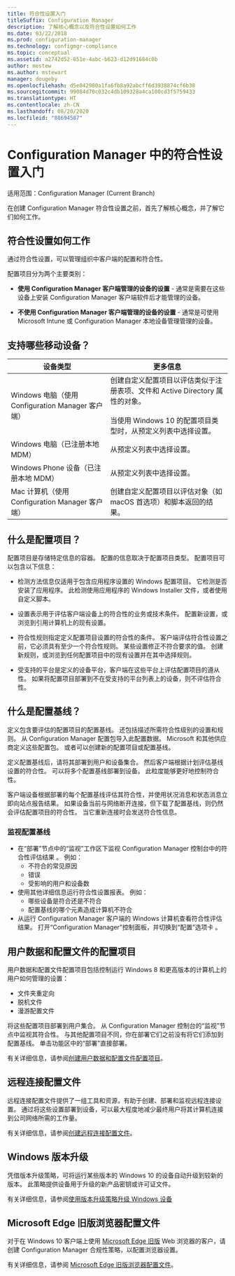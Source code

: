 ```yaml
---
title: 符合性设置入门
titleSuffix: Configuration Manager
description: 了解核心概念以及符合性设置如何工作
ms.date: 03/22/2018
ms.prod: configuration-manager
ms.technology: configmgr-compliance
ms.topic: conceptual
ms.assetid: a2742d52-851e-4abc-b623-d12d91684c0b
author: mestew
ms.author: mstewart
manager: dougeby
ms.openlocfilehash: d5e042980a1fa6fb8a92abcff6d3938874cf6b38
ms.sourcegitcommit: 99084d70c032c4db109328a4ca100cd3f5759433
ms.translationtype: HT
ms.contentlocale: zh-CN
ms.lasthandoff: 08/20/2020
ms.locfileid: "88694587"
---
```

# <a name="get-started-with-compliance-settings-in-configuration-manager"></a>Configuration Manager 中的符合性设置入门

适用范围：Configuration Manager (Current Branch)

在创建 Configuration Manager 符合性设置之前，首先了解核心概念，并了解它们如何工作。  



## <a name="how-compliance-settings-work"></a>符合性设置如何工作  
通过符合性设置，可以管理组织中客户端的配置和符合性。  

配置项目分为两个主要类别：  

- **使用 Configuration Manager 客户端管理的设备的设置** - 通常是需要在这些设备上安装 Configuration Manager 客户端软件后才能管理的设备。  

- **不使用 Configuration Manager 客户端管理的设备的设置** - 通常是可使用 Microsoft Intune 或 Configuration Manager 本地设备管理管理的设备。  



## <a name="what-devices-are-supported"></a>支持哪些移动设备？  

| 设备类型 | 更多信息 |  
|------------|----------------------|  
| Windows 电脑（使用 Configuration Manager 客户端） | 创建自定义配置项目以评估类似于注册表项、文件和 Active Directory 属性的对象。<br /><br /> 当使用 Windows 10 的配置项目类型时，从预定义列表中选择设置。 |  
| Windows 电脑（已注册本地 MDM） | 从预定义列表中选择设置。 |  
| Windows Phone 设备（已注册本地 MDM） | 从预定义列表中选择设置。 |  
| Mac 计算机（使用 Configuration Manager 客户端） | 创建自定义配置项目以评估对象（如 macOS 首选项）和脚本返回的结果。 |  



## <a name="what-is-a-configuration-item"></a>什么是配置项目？  
配置项目是存储特定信息的容器。 配置的信息取决于配置项目类型。 配置项目可以包含以下信息：

- 检测方法信息仅适用于包含应用程序设置的 Windows 配置项目。 它检测是否安装了应用程序。 此检测使用应用程序的 Windows Installer 文件，或者使用自定义脚本。  

- 设置表示用于评估客户端设备上的符合性的业务或技术条件。 配置新设置，或浏览到引用计算机上的现有设置。  

- 符合性规则指定定义配置项目设置的符合性的条件。 客户端评估符合性设置之前，它必须具有至少一个符合性规则。 某些设置修正不符合要求的值。 创建新规则，或浏览到任何配置项目中的现有设置并在其中选择规则。  

- 受支持的平台是定义的设备平台，客户端在这些平台上评估配置项目的遵从性。 如果将配置项目部署到不在受支持的平台列表上的设备，则不评估符合性。  



## <a name="what-is-a-configuration-baseline"></a>什么是配置基线？  
定义包含要评估的配置项目的配置基线。 还包括描述所需符合性级别的设置和规则。 从 Configuration Manager 配置包导入此配置数据。 Microsoft 和其他供应商定义这些配置包。 或者可以创建新的配置项目或配置基线。  

定义配置基线后，请将其部署到用户和设备集合。 然后客户端根据计划评估基线设置的符合性。 可以将多个配置基线部署到设备。 此粒度能够更好地控制符合性。 

客户端设备根据部署的每个配置基线评估其符合性，并使用状况消息和状态消息立即向站点报告结果。 如果设备当前与网络断开连接，但下载了配置基线，则仍然会评估配置项目的符合性。 当它重新连接时会发送符合性信息。  

### <a name="monitoring-configuration-baselines"></a>监视配置基线
- 在“部署”节点中的“监视”工作区下监视 Configuration Manager 控制台中的符合性评估结果 。 例如：
  - 不符合的常见原因
  - 错误
  - 受影响的用户和设备数
- 使用其他详细信息运行符合性设置报表。 例如：
  - 哪些设备是符合还是不符合
  - 配置基线的哪个元素造成计算机不符合
- 从运行 Configuration Manager 客户端的 Windows 计算机查看符合性评估结果。 打开“Configuration Manager”控制面板，并切换到“配置”选项卡 。  



## <a name="user-data-and-profiles-configuration-items"></a>用户数据和配置文件的配置项目  
用户数据和配置文件配置项目包括控制运行 Windows 8 和更高版本的计算机上的用户如何管理的设置：  
- 文件夹重定向
- 脱机文件
- 漫游配置文件  

将这些配置项目部署到用户集合。 从 Configuration Manager 控制台的“监视”节点中监视其符合性。 与其他配置项目不同，你在部署它们之前没有将它们添加到配置基线。 单击功能区中的“部署”直接部署。  

有关详细信息，请参阅[创建用户数据和配置文件配置项目](../deploy-use/create-user-data-and-profiles-configuration-items.md)。  



## <a name="remote-connection-profiles"></a>远程连接配置文件  
远程连接配置文件提供了一组工具和资源，有助于创建、部署和监视远程连接设置。 通过将这些设置部署到设备，可以最大程度地减少最终用户将其计算机连接到公司网络所需的工作量。  

有关详细信息，请参阅[创建远程连接配置文件](../deploy-use/create-remote-connection-profiles.md)。  



## <a name="windows-edition-upgrade"></a>Windows 版本升级
凭借版本升级策略，可将运行某些版本的 Windows 10 的设备自动升级到较新的版本。 此策略提供设备用于升级的新产品密钥或许可证文件。

有关详细信息，请参阅[使用版本升级策略升级 Windows 设备](../deploy-use/upgrade-windows-version.md)

## <a name="microsoft-edge-legacy-browser-profiles"></a>Microsoft Edge 旧版浏览器配置文件
<!-- 1357310 -->
对于在 Windows 10 客户端上使用 [Microsoft Edge 旧版](/microsoft-edge/deploy/) Web 浏览器的客户，请创建 Configuration Manager 合规性策略，以配置浏览器设置。

有关详细信息，请参阅 [Microsoft Edge 旧版浏览器配置文件](../deploy-use/browser-profiles.md)。